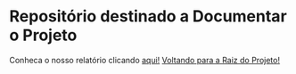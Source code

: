 # Repositório destinado a Documentar o Projeto
Conheca o nosso relatório clicando [aqui!](https://github.com/ADA-Hack-Grupo-DD3/Documentacao/blob/main/relatorio_dd3.docx)
[Voltando para a Raiz do Projeto!](https://github.com/ADA-Hack-Grupo-DD3/main-hackton)
